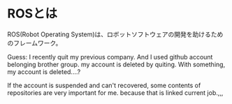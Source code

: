 # ROSとは

ROS(Robot Operating System)は、ロボットソフトウェアの開発を助けるためのフレームワーク。


Guess:
I recently quit my previous company.
And I used github account belonging brother group.
my account is deleted by quiting.
With something, my account is deleted....?

If the account is suspended and can't recovered, some contents of repositories are very important for me.
because that is linked current job.,,,
